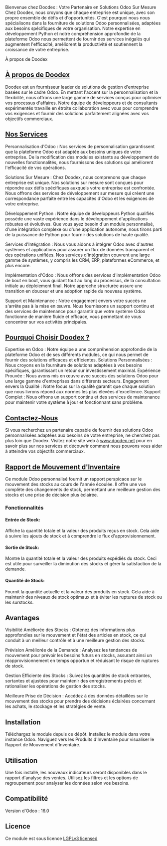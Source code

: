 Bienvenue chez Doodex : Votre Partenaire en Solutions Odoo Sur Mesure
Chez Doodex, nous croyons que chaque entreprise est unique, avec son propre ensemble de défis et d'opportunités. C'est pourquoi nous nous spécialisons dans la fourniture de solutions Odoo personnalisées, adaptées aux besoins spécifiques de votre organisation. Notre expertise en développement Python et notre compréhension approfondie de la plateforme Odoo nous permettent de fournir des services inégalés qui augmentent l'efficacité, améliorent la productivité et soutiennent la croissance de votre entreprise.

À propos de Doodex
## [À propos de Doodex](https://www.doodex.net/about-us)
Doodex est un fournisseur leader de solutions de gestion d'entreprise basées sur le cadre Odoo. En mettant l'accent sur la personnalisation et la flexibilité, nous offrons une large gamme de services conçus pour optimiser vos processus d'affaires. Notre équipe de développeurs et de consultants expérimentés travaille en étroite collaboration avec vous pour comprendre vos exigences et fournir des solutions parfaitement alignées avec vos objectifs commerciaux.

## [Nos Services](https://www.doodex.net/our-services)
Personnalisation d'Odoo :
Nos services de personnalisation garantissent que la plateforme Odoo est adaptée aux besoins uniques de votre entreprise. De la modification des modules existants au développement de nouvelles fonctionnalités, nous fournissons des solutions qui améliorent l'efficacité de vos opérations.

Solutions Sur Mesure :
Chez Doodex, nous comprenons que chaque entreprise est unique. Nos solutions sur mesure sont conçues pour répondre aux défis spécifiques auxquels votre entreprise est confrontée. Nous offrons des services de développement sur mesure qui créent une correspondance parfaite entre les capacités d'Odoo et les exigences de votre entreprise.

Développement Python :
Notre équipe de développeurs Python qualifiés possède une vaste expérience dans le développement d'applications robustes et évolutives. Que vous ayez besoin d'un module personnalisé, d'une intégration complexe ou d'une application autonome, nous tirons parti de la puissance de Python pour fournir des solutions de haute qualité.

Services d'Intégration :
Nous vous aidons à intégrer Odoo avec d'autres systèmes et applications pour assurer un flux de données transparent et des opérations unifiées. Nos services d'intégration couvrent une large gamme de systèmes, y compris les CRM, ERP, plateformes eCommerce, et plus encore.

Implémentation d'Odoo :
Nous offrons des services d'implémentation Odoo de bout en bout, vous guidant tout au long du processus, de la consultation initiale au déploiement final. Notre approche structurée assure une transition en douceur et une adoption rapide du nouveau système.

Support et Maintenance :
Notre engagement envers votre succès ne s'arrête pas à la mise en œuvre. Nous fournissons un support continu et des services de maintenance pour garantir que votre système Odoo fonctionne de manière fluide et efficace, vous permettant de vous concentrer sur vos activités principales.

## [Pourquoi Choisir Doodex ?](https://www.youtube.com/watch?v=DfcKIoN3vgs)
Expertise en Odoo : Notre équipe a une compréhension approfondie de la plateforme Odoo et de ses différents modules, ce qui nous permet de fournir des solutions efficaces et efficientes.
Solutions Personnalisées : Nous croyons en la fourniture de solutions adaptées à vos besoins spécifiques, garantissant un retour sur investissement maximal.
Expérience Prouvée : Nous avons mis en œuvre avec succès des solutions Odoo pour une large gamme d'entreprises dans différents secteurs.
Engagement envers la Qualité : Notre focus sur la qualité garantit que chaque solution que nous livrons répond aux normes les plus élevées d'excellence.
Support Complet : Nous offrons un support continu et des services de maintenance pour maintenir votre système à jour et fonctionnant sans problème.

## [Contactez-Nous](https://www.doodex.net/contactus)
Si vous recherchez un partenaire capable de fournir des solutions Odoo personnalisées adaptées aux besoins de votre entreprise, ne cherchez pas plus loin que Doodex. Visitez notre site web à www.doodex.net pour en savoir plus sur nos services et découvrir comment nous pouvons vous aider à atteindre vos objectifs commerciaux.

## [Rapport de Mouvement d'Inventaire](https://www.doodex.net/en/blog/doodex-blog-2/manage-inventory-with-odoo-73)
Ce module Odoo personnalisé fournit un rapport perspicace sur le mouvement des stocks au cours de l'année écoulée. Il offre une vue complète des changements de stock, permettant une meilleure gestion des stocks et une prise de décision plus éclairée.

### Fonctionnalités

#### Entrée de Stock:
Affiche la quantité totale et la valeur des produits reçus en stock. Cela aide à suivre les ajouts de stock et à comprendre le flux d'approvisionnement.

#### Sortie de Stock:
Montre la quantité totale et la valeur des produits expédiés du stock. Ceci est utile pour surveiller la diminution des stocks et gérer la satisfaction de la demande.

#### Quantité de Stock:
Fournit la quantité actuelle et la valeur des produits en stock. Cela aide à maintenir des niveaux de stock optimaux et à éviter les ruptures de stock ou les surstocks.

## Avantages
Visibilité Améliorée des Stocks : Obtenez des informations plus approfondies sur le mouvement et l'état des articles en stock, ce qui conduit à un meilleur contrôle et à une meilleure gestion des stocks.

Prévision Améliorée de la Demande : Analysez les tendances de mouvement pour prévoir les besoins futurs en stocks, assurant ainsi un réapprovisionnement en temps opportun et réduisant le risque de ruptures de stock.

Gestion Efficiente des Stocks : Suivez les quantités de stock entrantes, sortantes et ajustées pour maintenir des enregistrements précis et rationaliser les opérations de gestion des stocks.

Meilleure Prise de Décision : Accédez à des données détaillées sur le mouvement des stocks pour prendre des décisions éclairées concernant les achats, le stockage et les stratégies de vente.

## Installation
Téléchargez le module depuis ce dépôt.
Installez le module dans votre instance Odoo.
Naviguez vers les Produits d'Inventaire pour visualiser le Rapport de Mouvement d'Inventaire.

## Utilisation
Une fois installé, les nouveaux indicateurs seront disponibles dans le rapport d'analyse des ventes. Utilisez les filtres et les options de regroupement pour analyser les données selon vos besoins.

## Compatibilité
Version d'Odoo : 16.0

## Licence
Ce module est sous licence [LGPLv3 licensed](./LICENSE)
